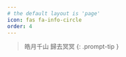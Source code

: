 ```yaml
---
# the default layout is 'page'
icon: fas fa-info-circle
order: 4
---
```


> 皓月千山 歸去冥冥
{: .prompt-tip }

